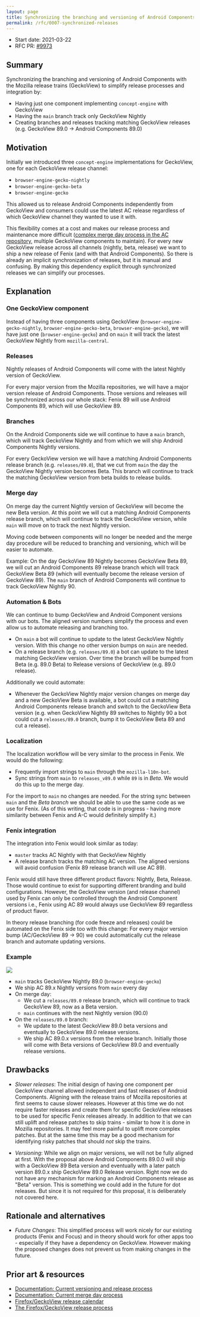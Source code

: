 ```yaml
---
layout: page
title: Synchronizing the branching and versioning of Android Components with the Mozilla release trains
permalink: /rfc/0007-synchronized-releases
---
```


* Start date: 2021-03-22
* RFC PR: [#9973](https://github.com/mozilla-mobile/android-components/pull/9973)

## Summary

Synchronizing the branching and versioning of Android Components with the Mozilla release trains (GeckoView) to simplify release processes and integration by:

* Having just one component implementing `concept-engine` with GeckoView
* Having the `main` branch track only GeckoView Nightly
* Creating branches and releases tracking matching GeckoView releases (e.g. GeckoView 89.0 -> Android Components 89.0)

## Motivation

Initially we introduced three `concept-engine` implementations for GeckoView, one for each GeckoView release channel:

* `browser-engine-gecko-nightly`
* `browser-engine-gecko-beta`
* `browser-engine-gecko`

 This allowed us to release Android Components independently from GeckoView and consumers could use the latest AC release regardless of which GeckoView channel they wanted to use it with.

This flexibility comes at a cost and makes our release process and maintenance more difficult ([complex merge day process in the AC repository](https://github.com/mozilla-mobile/android-components/blob/d6fbb014667871504aadfdc712ca0313aabc1e46/docs/contribute/merge_day.md), multiple GeckoView components to maintain). For every new GeckoView release across all channels (nightly, beta, release) we want to ship a new release of Fenix (and with that Android Components). So there is already an implicit synchronization of releases, but it is manual and confusing. By making this dependency explicit through synchronized releases we can simplify our processes.

## Explanation

### One GeckoView component

Instead of having three components using GeckoView (`browser-engine-gecko-nightly`, `browser-engine-gecko-beta`, `browser-engine-gecko`), we will have just one (`browser-engine-gecko`) and on `main` it will track the latest GeckoView Nightly from `mozilla-central`.

### Releases

Nightly releases of Android Components will come with the latest Nightly version of GeckoView.

For every major version from the Mozilla repositories, we will have a major version release of Android Components. Those versions and releases will be synchronized across our whole stack: Fenix 89 will use Android Components 89, which will use GeckoView 89.

### Branches

On the Android Components side we will continue to have a `main` branch, which will track GeckoView Nightly and from which we will ship Android Components Nightly versions.

For every GeckoView version we will have a matching Android Components release branch (e.g. `releases/89.0`), that we cut from `main` the day the GeckoView Nightly version becomes Beta. This branch will continue to track the matching GeckoView version from beta builds to release builds.

### Merge day

On merge day the current Nightly version of GeckoView will become the new Beta version. At this point we will cut a matching Android Components release branch, which will continue to track the GeckoView version, while `main` will move on to track the next Nightly version.

Moving code between components will no longer be needed and the merge day procedure will be reduced to branching and versioning, which will be easier to automate.

Example: On the day GeckoView 89 Nightly becomes GeckoView Beta 89, we will cut an Android Components 89 release branch which will track GeckoView Beta 89 (which will eventually become the release version of GeckoView 89). The `main` branch of Android Components will continue to track GeckoView Nightly 90.

### Automation & Bots

We can continue to bump GeckoView and Android Component versions with our bots. The aligned version numbers simplify the process and even allow us to automate releasing and branching too.

* On `main` a bot will continue to update to the latest GeckoView Nightly version. With this change no other version bumps on `main` are needed.
* On a release branch (e.g. `releases/89.0`) a bot can update to the latest matching GeckoView version. Over time the branch will be bumped from Beta (e.g. 89.0 Beta) to Release versions of GeckoView (e.g. 89.0 release).

Additionally we could automate:

* Whenever the GeckoView Nightly major version changes on merge day and a new GeckoView Beta is available, a bot could cut a matching Android Components release branch and switch to the GeckoView Beta version (e.g. when GeckoView Nightly 89 switches to Nightly 90 a bot could cut a `releases/89.0` branch, bump it to GeckoView Beta 89 and cut a release).

### Localization

The localization workflow will be very similar to the process in Fenix. We would do the following:

* Frequently import strings to `main` through the `mozilla-l10n-bot`.
* Sync strings from `main` to `releases_v89.0` while `89` is in _Beta_. We would do this up to the merge day.

For the import to `main` no changes are needed. For the string sync between `main` and the _Beta branch_ we should be able to use the same code as we use for Fenix. (As of this writing, that code is in progress - having more similarity between Fenix and A-C would definitely simplify it.)

### Fenix integration

The integration into Fenix would look similar as today:
* `master` tracks AC Nightly with that GeckoView Nightly
* A release branch tracks the matching AC version. The aligned versions will avoid confusion (Fenix 89 release branch will use AC 89).

Fenix would still have three different product flavors: Nightly, Beta, Release. Those would continue to exist for supporting different branding and build configurations. However, the GeckoView version (and release channel) used by Fenix can only be controlled through the Android Component versions i.e., Fenix using AC 89 would always use GeckoView 89 regardless of product flavor.

In theory release branching (for code freeze and releases) could be automated on the Fenix side too with this change: For every major version bump (AC/GeckoView 89 -> 90) we could automatically cut the release branch and automate updating versions.

### Example

![](/assets/images/rfc/release-trains.png)

* `main` tracks GeckoView Nightly 89.0 (`browser-engine-gecko`)
* We ship AC 89.x Nightly versions from `main` every day
* On merge day:
  * We cut a `releases/89.0` release branch, which will continue to track GeckoView 89, now as a Beta version.
  * `main` continues with the next Nightly version (90.0)
* On the `releases/89.0` branch:
  * We update to the latest GeckoView 89.0 beta versions and eventually to GeckoView 89.0 release versions.
  * We ship AC 89.0.x versions from the release branch. Initially those will come with Beta versions of GeckoView 89.0 and eventually release versions.

## Drawbacks

* _Slower releases_: The initial design of having one component per GeckoView channel allowed independent and fast releases of Android Components. Aligning with the release trains of Mozilla repositories at first seems to cause slower releases. However at this time we do not require faster releases and create them for specific GeckoView releases to be used for specific Fenix releases already. In addition to that we can still uplift and release patches to skip trains - similar to how it is done in Mozilla repositories. It may feel more painful to uplift more complex patches. But at the same time this may be a good mechanism for identifying risky patches that should *not* skip the trains.

* _Versioning_: While we align on major versions, we will not be fully aligned at first. With the proposal above Android Components 89.0.0 will ship with a GeckoView 89 Beta version and eventually with a later patch version 89.0.x ship GeckoView 89.0 Release version. Right now we do not have any mechanism for marking an Android Components release as "Beta" version. This is something we could add in the future for dot releases. But since it is not required for *this* proposal, it is deliberately not covered here.

## Rationale and alternatives

* _Future Changes_: This simplified process will work nicely for our existing products (Fenix and Focus) and in theory should work for other apps too - especially if they have a dependency on GeckoView. However making the proposed changes does not prevent us from making changes in the future.

## Prior art & resources

* [Documentation: Current versioning and release process](https://mozac.org/contributing/versioning)
* [Documentation: Current merge day process](https://mozac.org/contributing/merge-day)
* [Firefox/GeckoView release calendar](https://wiki.mozilla.org/Release_Management/Calendar)
* [The Firefox/GeckoView release process](https://wiki.mozilla.org/Release_Management/Release_Process)
